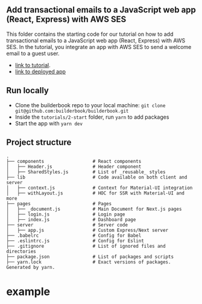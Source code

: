 ## Add transactional emails to a JavaScript web app (React, Express) with AWS SES
This folder contains the starting code for our tutorial on how to add transactional emails to a JavaScript web app (React, Express) with AWS SES. In the tutorial, you integrate an app with AWS SES to send a welcome email to a guest user.

- [link to tutorial](https://codeburst.io/add-transactional-emails-to-a-javascript-web-app-react-express-9fa1ff2e40e0?gi=8fc42ff4008d). 
- [link to deployed app](https://aws-ses.builderbook.org/send-email)


## Run locally
- Clone the builderbook repo to your local machine: `git clone git@github.com:builderbook/builderbook.git`
- Inside the `tutorials/2-start` folder, run `yarn` to add packages
- Start the app with `yarn dev`


## Project structure

```
.
├── components                  # React components
│   ├── Header.js               # Header component
│   ├── SharedStyles.js         # List of _reusable_ styles
├── lib                         # Code available on both client and server
│   ├── context.js              # Context for Material-UI integration
│   ├── withLayout.js           # HOC for SSR with Material-UI and more
├── pages                       # Pages
│   ├── _document.js            # Main Document for Next.js pages
│   ├── login.js                # Login page
│   ├── index.js                # Dashboard page
├── server                      # Server code
│   ├── app.js                  # Custom Express/Next server
├── .babelrc                    # Config for Babel
├── .eslintrc.js                # Config for Eslint
├── .gitignore                  # List of ignored files and directories
├── package.json                # List of packages and scripts
├── yarn.lock                   # Exact versions of packages. Generated by yarn.

```
# example
